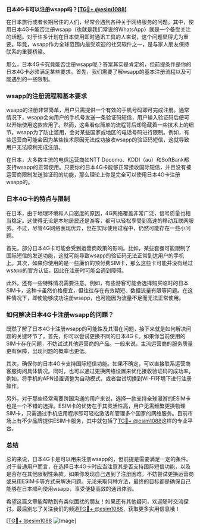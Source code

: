 **日本4G卡可以注册wsapp吗？[[TG💪+ @esim1088](https://t.me/s/esim1088)]**

在日本旅行或者长期居住的人们，经常会遇到各种关于网络服务的问题。其中，使用日本4G卡能否注册wsapp（也就是我们常说的WhatsApp）就是一个备受关注的话题。对于许多计划在日本使用即时通讯工具的人来说，这个问题显得尤为重要。毕竟，wsapp作为全球范围内最受欢迎的社交软件之一，是与家人朋友保持联系的重要桥梁。

那么，日本4G卡究竟能否注册wsapp呢？答案其实是肯定的，但前提条件是你的日本4G卡必须满足某些要求。首先，我们需要了解wsapp的基本注册流程以及可能遇到的一些限制。

### wsapp的注册流程和基本要求

wsapp的注册非常简单，用户只需提供一个有效的手机号码即可完成注册。通常情况下，wsapp会向用户的手机号发送一条验证码短信，用户输入验证码后便可以开始使用这款应用了。然而，这条看似简单的流程背后却隐藏着一些技术上的细节。wsapp为了防止滥用，会对某些国家或地区的电话号码进行限制。例如，有些运营商可能会因为某些技术原因无法成功接收wsapp的验证码短信，这就导致用户无法顺利完成注册。

在日本，大多数主流的电信运营商如NTT Docomo、KDDI（au）和SoftBank都支持wsapp的正常使用。只要你的日本4G卡能够正常接收国际短信，并且没有被运营商限制发送验证码的功能，那么理论上你是完全可以使用日本4G卡注册wsapp的。

### 日本4G卡的特点与限制

在日本，由于地理环境和人口密度的原因，4G网络覆盖非常广泛，信号质量也相当稳定。这使得无论是本地居民还是游客，都可以轻松享受到高速的移动互联网服务。不过，尽管4G网络表现优异，但在实际使用过程中，仍然可能存在一些小问题。

首先，部分日本4G卡可能会受到运营商政策的影响。比如，某些套餐可能限制了国际短信的发送功能，这就可能导致wsapp的验证码无法正常到达用户的手机上。其次，如果你使用的是一些廉价的预付费SIM卡，那么这些卡可能并没有经过wsapp的官方认证，因此在注册时可能会遇到障碍。

此外，还有一些特殊情况需要注意。例如，有些游客可能会选择购买临时的日本SIM卡，这种卡虽然价格便宜，但往往存在有效期短、数据流量有限等问题。在这种情况下，即使能够成功注册wsapp，也可能因为流量不足而无法正常使用。

### 如何解决日本4G卡注册wsapp的问题？

既然了解了日本4G卡注册wsapp的可能性及其潜在问题，接下来就是如何解决问题的关键环节了。首先，你可以尝试更换不同的日本4G卡。如果你当前使用的SIM卡存在问题，不妨试试其他运营商的产品。一般来说，主流运营商的服务质量更有保障，出现问题的概率也更低。

其次，确保你的日本4G卡支持国际短信功能。如果不确定，可以直接联系运营商客服询问具体情况。同时，也可以通过更换网络设置来优化接收验证码的成功率。例如，将手机的APN设置调整为自动模式，或者尝试切换到Wi-Fi环境下进行注册操作。

另外，对于那些经常需要跨国沟通的用户来说，选择一款支持全球漫游的ESIM卡也是一个不错的选择。ESIM卡的优势在于其灵活性高，用户无需频繁更换物理SIM卡，只需通过手机应用程序即可轻松激活和管理多个国家的网络服务。目前市场上有不少品牌提供ESIM卡服务，其中就包括了[TG💪+ @esim1088](https://t.me/s/esim1088)这样的专业平台。

### 总结

总的来说，日本4G卡是可以用来注册wsapp的，但前提是需要满足一定的条件。对于普通用户而言，在选择日本4G卡时应当注意其是否支持国际短信功能，以及是否存在其他限制性条款。如果你发现自己遇到了注册困难，不妨尝试更换运营商或采用ESIM卡等方式来解决问题。无论采取何种方法，最终的目标都是确保自己能够在日本顺利使用wsapp，享受便捷高效的通讯体验。

希望这篇文章能帮助到有类似困扰的朋友！如果还有其他疑问，欢迎随时交流探讨。最后别忘了关注我们的频道[TG💪+ @esim1088](https://t.me/s/esim1088)，获取更多实用信息哦！

[[TG💪+ @esim1088](https://t.me/s/esim1088) ![Image](https://i.postimg.cc/4NQfJmqS/Snipaste-2025-05-13-00-14-12.png)]